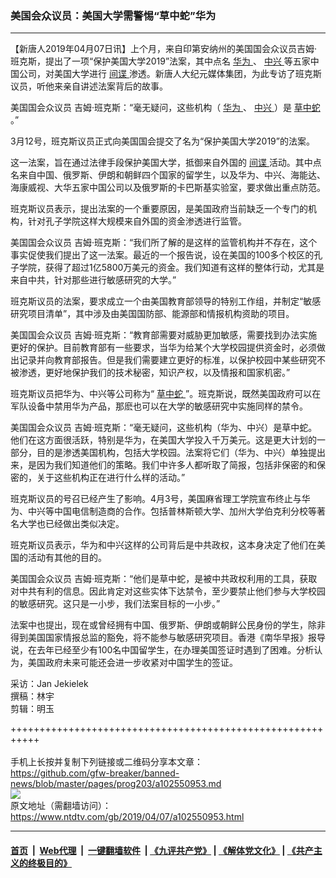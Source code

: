 ### 美国会众议员：美国大学需警惕“草中蛇”华为
------------------------

<div class="post_content" itemprop="articleBody">
 <p>
  【新唐人2019年04月07日讯】上个月，来自印第安纳州的美国国会众议员吉姆·班克斯，提出了一项“保护美国大学2019”法案，其中点名
  <a href="https://www.ntdtv.com/gb/华为.htm">
   华为
  </a>
  、
  <a href="https://www.ntdtv.com/gb/中兴.htm">
   中兴
  </a>
  等五家中国公司，对美国大学进行
  <a href="https://www.ntdtv.com/gb/间谍.htm">
   间谍
  </a>
  渗透。新唐人大纪元媒体集团，为此专访了班克斯议员，听他来亲自讲述法案背后的故事。
 </p>
 <p>
  美国国会众议员 吉姆·班克斯：“毫无疑问，这些机构（
  <a href="https://www.ntdtv.com/gb/华为.htm">
   华为
  </a>
  、
  <a href="https://www.ntdtv.com/gb/中兴.htm">
   中兴
  </a>
  ）是
  <a href="https://www.ntdtv.com/gb/草中蛇.htm">
   草中蛇
  </a>
  。”
 </p>
 <p>
  3月12号，班克斯议员正式向美国国会提交了名为“保护美国大学2019”的法案。
 </p>
 <p>
  这一法案，旨在通过法律手段保护美国大学，抵御来自外国的
  <a href="https://www.ntdtv.com/gb/间谍.htm">
   间谍
  </a>
  活动。其中点名来自中国、俄罗斯、伊朗和朝鲜四个国家的留学生，以及华为、中兴、海能达、海康威视、大华五家中国公司以及俄罗斯的卡巴斯基实验室，要求做出重点防范。
 </p>
 <p>
  班克斯议员表示，提出法案的一个重要原因，是美国政府当前缺乏一个专门的机构，针对孔子学院这样大规模来自外国的资金渗透进行监管。
 </p>
 <p>
  美国国会众议员 吉姆·班克斯：“我们所了解的是这样的监管机构并不存在，这个事实促使我们提出了这一法案。最近的一个报告说，设在美国的100多个校区的孔子学院，获得了超过1亿5800万美元的资金。我们知道有这样的整体行动，尤其是来自中共，针对那些进行敏感研究的大学。”
 </p>
 <p>
  班克斯议员的法案，要求成立一个由美国教育部领导的特别工作组，并制定“敏感研究项目清单”，其中涉及由美国国防部、能源部和情报机构资助的项目。
 </p>
 <p>
  美国国会众议员 吉姆·班克斯：“教育部需要对威胁更加敏感，需要找到办法实施更好的保护。目前教育部有一些要求，当华为给某个大学校园提供资金时，必须做出记录并向教育部报告。但是我们需要建立更好的标准，以保护校园中某些研究不被渗透，更好地保护我们的技术秘密，知识产权，以及情报和国家机密。”
 </p>
 <p>
  班克斯议员把华为、中兴等公司称为“
  <a href="https://www.ntdtv.com/gb/草中蛇.htm">
   草中蛇
  </a>
  ”。班克斯说，既然美国政府可以在军队设备中禁用华为产品，那麽也可以在大学的敏感研究中实施同样的禁令。
 </p>
 <p>
  美国国会众议员 吉姆·班克斯：“毫无疑问，这些机构（华为、中兴）是草中蛇。他们在这方面很活跃，特别是华为，在美国大学投入千万美元。这是更大计划的一部分，目的是渗透美国机构，包括大学校园。法案将它们（华为、中兴）单独提出来，是因为我们知道他们的策略。我们中许多人都听取了简报，包括非保密的和保密的，关于这些机构正在进行什么样的活动。”
 </p>
 <p>
  班克斯议员的号召已经产生了影响。4月3号，美国麻省理工学院宣布终止与华为、中兴等中国电信制造商的合作。包括普林斯顿大学、加州大学伯克利分校等著名大学也已经做出类似决定。
 </p>
 <p>
  班克斯议员表示，华为和中兴这样的公司背后是中共政权，这本身决定了他们在美国的活动有其他的目的。
 </p>
 <p>
  美国国会众议员 吉姆·班克斯：“他们是草中蛇，是被中共政权利用的工具，获取对中共有利的信息。因此肯定对这些实体下达禁令，至少要禁止他们参与大学校园的敏感研究。这只是一小步，我们法案目标的一小步。”
 </p>
 <p>
  法案中也提出，现在或曾经拥有中国、俄罗斯、伊朗或朝鲜公民身份的学生，除非得到美国国家情报总监的豁免，将不能参与敏感研究项目。香港《南华早报》报导说，在去年已经至少有100名中国留学生，在办理美国签证时遇到了困难。分析认为，美国政府未来可能还会进一步收紧对中国学生的签证。
 </p>
 <p>
  采访：Jan Jekielek
  <br/>
  撰稿：林宇
  <br/>
  剪辑：明玉
 </p>
 <p>
 </p>
 <div class="single_ad">
 </div>
</div>

+++++++++++++++++++++++++++++++++++++++++++++++++++++++++++<br/><br/>
手机上长按并复制下列链接或二维码分享本文章：<br/>
https://github.com/gfw-breaker/banned-news/blob/master/pages/prog203/a102550953.md <br/>
<a href='https://github.com/gfw-breaker/banned-news/blob/master/pages/prog203/a102550953.md'><img src='https://github.com/gfw-breaker/banned-news/blob/master/pages/prog203/a102550953.md.png'/></a> <br/>
原文地址（需翻墙访问）：https://www.ntdtv.com/gb/2019/04/07/a102550953.html


------------------------
#### [首页](https://github.com/gfw-breaker/banned-news/blob/master/README.md) &nbsp;|&nbsp; [Web代理](https://github.com/labour-camp/helloworld) &nbsp;|&nbsp; [一键翻墙软件](https://github.com/gfw-breaker/nogfw/blob/master/README.md) &nbsp;| [《九评共产党》](https://github.com/gfw-breaker/9ping.md/blob/master/README.md#九评之一评共产党是什么) | [《解体党文化》](https://github.com/gfw-breaker/jtdwh.md/blob/master/README.md) | [《共产主义的终极目的》](https://github.com/gfw-breaker/gczydzjmd.md/blob/master/README.md)

